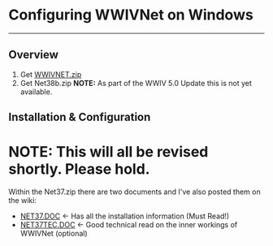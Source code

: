 # Configuring WWIVNet on Windows
***

## Overview

1. Get [WWIVNET.zip](http://wwivbbs.com/wwivnet/)
2. Get Net38b.zip **NOTE:** As part of the WWIV 5.0 Update this is not yet available.

## Installation & Configuration

# **NOTE: This will all be revised shortly. Please hold.**

Within the Net37.zip there are two documents and I've also posted them on the wiki:  

* [NET37.DOC](net37doc) <- Has all the installation information (Must Read!)
* [NET37TEC.DOC](net37tecdoc) <- Good technical read on the inner workings of WWIVNet (optional)
